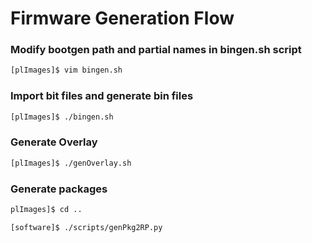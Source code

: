 # Firmware Generation Flow

### Modify bootgen path and partial names in bingen.sh script

```bash
[plImages]$ vim bingen.sh
```

### Import bit files and generate bin files

```bash
[plImages]$ ./bingen.sh
```

### Generate Overlay

```bash
[plImages]$ ./genOverlay.sh
```

### Generate packages

```bash
plImages]$ cd ..

[software]$ ./scripts/genPkg2RP.py
```
